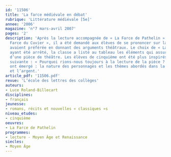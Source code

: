 ```yaml
---
id: '11506'
title: 'La farce médiévale en débat'
rubrique: 'Littérature médiévale [5e]'
annee: '2006'
magazine: 'n°7 mars-avril 2007'
pages: '2'
description: 'Après la lecture accompagnée de « La Farce de Pathelin » et de « La
  Farce du Cuvier », il a été demandé aux élèves de se prononcer sur la pièce qu’ils
  avaient préférée en donnant des arguments théâtraux. Le choix de « La Farce de Pathelin »
  ayant été arrêté, la classe a listé au tableau les éléments qui assurent le succès
  d’une pièce de théâtre. Les élèves de cinquième ont été plus inspirés par la question
  suivante : « Pourquoi rions-nous toujours à la lecture de la pièce ? » Deux critères
  ont émergé : la nature des personnages et les thèmes abordés dans la pièce, la ruse
  et l’argent.'
article_pdf: '11506.pdf'
revue: 'L’école des lettres des collèges'
auteurs:
- Luce Roland-Billecart
disciplines:
- français
jeunesse:
- romans, récits et nouvelles « classiques »s
niveau_etudes:
- cinquième
oeuvres:
- La Farce de Pathelin
programmes:
- lecture - Moyen Âge et Renaissance
siecles:
- Moyen Âge
---
```

